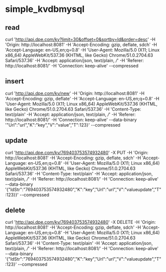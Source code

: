 # simple_kvdbmysql


## read 

curl 'http://api.dpe.com/kv?limit=30&offset=0&sortby=Id&order=desc' -H 'Origin: http://localhost:8081' -H 'Accept-Encoding: gzip, deflate, sdch' -H 'Accept-Language: en-US,en;q=0.8' -H 'User-Agent: Mozilla/5.0 (X11; Linux x86_64) AppleWebKit/537.36 (KHTML, like Gecko) Chrome/51.0.2704.63 Safari/537.36' -H 'Accept: application/json, text/plain, */*' -H 'Referer: http://localhost:8081/' -H 'Connection: keep-alive' --compressed

## insert 
curl 'http://api.dpe.com/kv/new' -H 'Origin: http://localhost:8081' -H 'Accept-Encoding: gzip, deflate' -H 'Accept-Language: en-US,en;q=0.8' -H 'User-Agent: Mozilla/5.0 (X11; Linux x86_64) AppleWebKit/537.36 (KHTML, like Gecko) Chrome/51.0.2704.63 Safari/537.36' -H 'Content-Type: text/plain' -H 'Accept: application/json, text/plain, */*' -H 'Referer: http://localhost:8081/' -H 'Connection: keep-alive' --data-binary '"Url":"url","K":"key","V":"value","T":123}' --compressed

## update
curl 'http://api.dpe.com/kv/769403753574932480' -X PUT -H 'Origin: http://localhost:8081' -H 'Accept-Encoding: gzip, deflate, sdch' -H 'Accept-Language: en-US,en;q=0.8' -H 'User-Agent: Mozilla/5.0 (X11; Linux x86_64) AppleWebKit/537.36 (KHTML, like Gecko) Chrome/51.0.2704.63 Safari/537.36' -H 'Content-Type: text/plain' -H 'Accept: application/json, text/plain, */*' -H 'Referer: http://localhost:8081/' -H 'Connection: keep-alive' --data-binary '{"IdStr":"769403753574932480","K":"key","Url":"url","V":"valueupdate","T":123}}' --compressed

## delete
curl 'http://api.dpe.com/kv/769403753574932480' -X DELETE -H 'Origin: http://localhost:8081' -H 'Accept-Encoding: gzip, deflate, sdch' -H 'Accept-Language: en-US,en;q=0.8' -H 'User-Agent: Mozilla/5.0 (X11; Linux x86_64) AppleWebKit/537.36 (KHTML, like Gecko) Chrome/51.0.2704.63 Safari/537.36' -H 'Content-Type: text/plain' -H 'Accept: application/json, text/plain, */*' -H 'Referer: http://localhost:8081/' -H 'Connection: keep-alive' --data-binary '{"IdStr":"769403753574932480","K":"key","Url":"url","V":"valueupdate","T":123}' --compressed